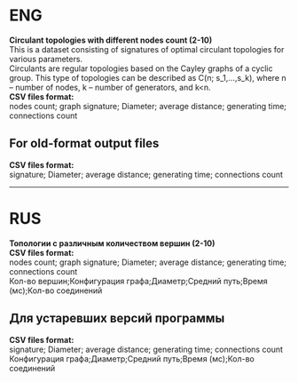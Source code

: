 # ENG
**Circulant topologies with different nodes count (2-10)**   
This is a dataset consisting of signatures of optimal circulant topologies for various parameters.    
Circulants are regular topologies based on the Cayley graphs of a cyclic group. This type of topologies can be described as C(n; s_1,…,s_k), where n – number of nodes, k – number of generators, and k<n.    
**CSV files format:**   
nodes count; graph signature; Diameter; average distance; generating time; connections count    
## For old-format output files   
**CSV files format:**   
signature; Diameter; average distance; generating time; connections count     
***
# RUS     
**Топологии с различным количеством вершин  (2-10)**   
**CSV files format:**   
nodes count; graph signature; Diameter; average distance; generating time; connections count    
Кол-во вершин;Конфигурация графа;Диаметр;Средний путь;Время (мс);Кол-во соединений    
## Для устаревших версий программы    
**CSV files format:**   
signature; Diameter; average distance; generating time; connections count   
Конфигурация графа;Диаметр;Средний путь;Время (мс);Кол-во соединений    
